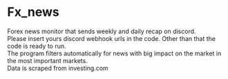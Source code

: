 # Fx_news
Forex news monitor that sends weekly and daily recap on discord.  
Please insert yours discord webhook urls in the code. Other than that the code is ready to run.  
The program filters automatically for news with big impact on the market in the most important markets.  
Data is scraped from investing.com
